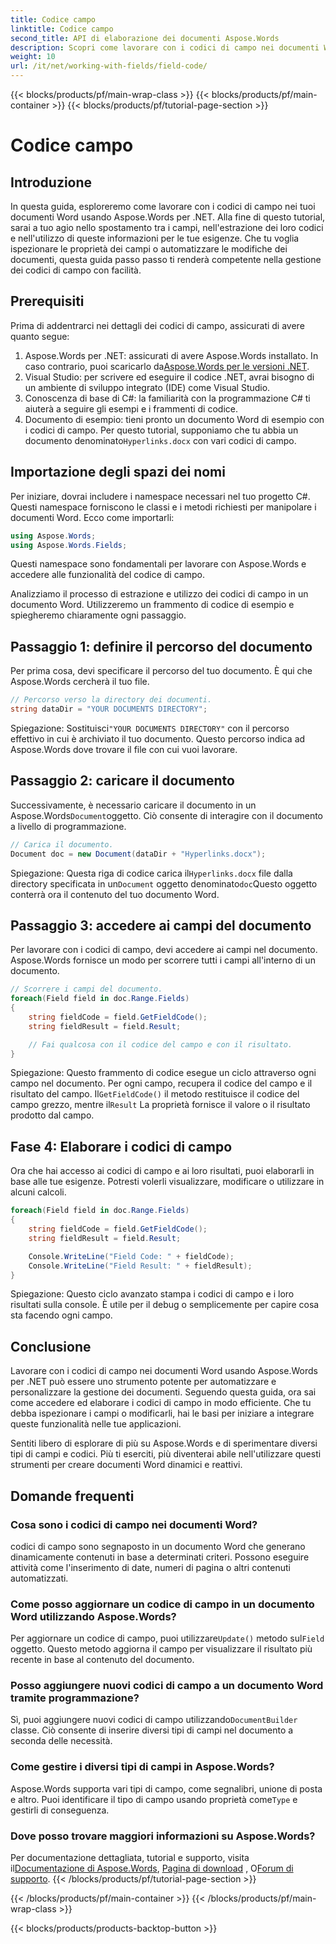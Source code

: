```yaml
---
title: Codice campo
linktitle: Codice campo
second_title: API di elaborazione dei documenti Aspose.Words
description: Scopri come lavorare con i codici di campo nei documenti Word usando Aspose.Words per .NET. Questa guida riguarda il caricamento di documenti, l'accesso ai campi e l'elaborazione dei codici di campo.
weight: 10
url: /it/net/working-with-fields/field-code/
---
```


{{< blocks/products/pf/main-wrap-class >}}
{{< blocks/products/pf/main-container >}}
{{< blocks/products/pf/tutorial-page-section >}}

# Codice campo

## Introduzione

In questa guida, esploreremo come lavorare con i codici di campo nei tuoi documenti Word usando Aspose.Words per .NET. Alla fine di questo tutorial, sarai a tuo agio nello spostamento tra i campi, nell'estrazione dei loro codici e nell'utilizzo di queste informazioni per le tue esigenze. Che tu voglia ispezionare le proprietà dei campi o automatizzare le modifiche dei documenti, questa guida passo passo ti renderà competente nella gestione dei codici di campo con facilità.

## Prerequisiti

Prima di addentrarci nei dettagli dei codici di campo, assicurati di avere quanto segue:

1.  Aspose.Words per .NET: assicurati di avere Aspose.Words installato. In caso contrario, puoi scaricarlo da[Aspose.Words per le versioni .NET](https://releases.aspose.com/words/net/).
2. Visual Studio: per scrivere ed eseguire il codice .NET, avrai bisogno di un ambiente di sviluppo integrato (IDE) come Visual Studio.
3. Conoscenza di base di C#: la familiarità con la programmazione C# ti aiuterà a seguire gli esempi e i frammenti di codice.
4. Documento di esempio: tieni pronto un documento Word di esempio con i codici di campo. Per questo tutorial, supponiamo che tu abbia un documento denominato`Hyperlinks.docx` con vari codici di campo.

## Importazione degli spazi dei nomi

Per iniziare, dovrai includere i namespace necessari nel tuo progetto C#. Questi namespace forniscono le classi e i metodi richiesti per manipolare i documenti Word. Ecco come importarli:

```csharp
using Aspose.Words;
using Aspose.Words.Fields;
```

Questi namespace sono fondamentali per lavorare con Aspose.Words e accedere alle funzionalità del codice di campo.

Analizziamo il processo di estrazione e utilizzo dei codici di campo in un documento Word. Utilizzeremo un frammento di codice di esempio e spiegheremo chiaramente ogni passaggio.

## Passaggio 1: definire il percorso del documento

Per prima cosa, devi specificare il percorso del tuo documento. È qui che Aspose.Words cercherà il tuo file.

```csharp
// Percorso verso la directory dei documenti.
string dataDir = "YOUR DOCUMENTS DIRECTORY";
```

 Spiegazione: Sostituisci`"YOUR DOCUMENTS DIRECTORY"` con il percorso effettivo in cui è archiviato il tuo documento. Questo percorso indica ad Aspose.Words dove trovare il file con cui vuoi lavorare.

## Passaggio 2: caricare il documento

 Successivamente, è necessario caricare il documento in un Aspose.Words`Document`oggetto. Ciò consente di interagire con il documento a livello di programmazione.

```csharp
// Carica il documento.
Document doc = new Document(dataDir + "Hyperlinks.docx");
```

 Spiegazione: Questa riga di codice carica il`Hyperlinks.docx` file dalla directory specificata in un`Document` oggetto denominato`doc`Questo oggetto conterrà ora il contenuto del tuo documento Word.

## Passaggio 3: accedere ai campi del documento

Per lavorare con i codici di campo, devi accedere ai campi nel documento. Aspose.Words fornisce un modo per scorrere tutti i campi all'interno di un documento.

```csharp
// Scorrere i campi del documento.
foreach(Field field in doc.Range.Fields)
{
    string fieldCode = field.GetFieldCode();
    string fieldResult = field.Result;

    // Fai qualcosa con il codice del campo e con il risultato.
}
```

 Spiegazione: Questo frammento di codice esegue un ciclo attraverso ogni campo nel documento. Per ogni campo, recupera il codice del campo e il risultato del campo. Il`GetFieldCode()` il metodo restituisce il codice del campo grezzo, mentre il`Result` La proprietà fornisce il valore o il risultato prodotto dal campo.

## Fase 4: Elaborare i codici di campo

Ora che hai accesso ai codici di campo e ai loro risultati, puoi elaborarli in base alle tue esigenze. Potresti volerli visualizzare, modificare o utilizzare in alcuni calcoli.

```csharp
foreach(Field field in doc.Range.Fields)
{
    string fieldCode = field.GetFieldCode();
    string fieldResult = field.Result;

    Console.WriteLine("Field Code: " + fieldCode);
    Console.WriteLine("Field Result: " + fieldResult);
}
```

Spiegazione: Questo ciclo avanzato stampa i codici di campo e i loro risultati sulla console. È utile per il debug o semplicemente per capire cosa sta facendo ogni campo.

## Conclusione

Lavorare con i codici di campo nei documenti Word usando Aspose.Words per .NET può essere uno strumento potente per automatizzare e personalizzare la gestione dei documenti. Seguendo questa guida, ora sai come accedere ed elaborare i codici di campo in modo efficiente. Che tu debba ispezionare i campi o modificarli, hai le basi per iniziare a integrare queste funzionalità nelle tue applicazioni.

Sentiti libero di esplorare di più su Aspose.Words e di sperimentare diversi tipi di campi e codici. Più ti eserciti, più diventerai abile nell'utilizzare questi strumenti per creare documenti Word dinamici e reattivi.

## Domande frequenti

### Cosa sono i codici di campo nei documenti Word?

codici di campo sono segnaposto in un documento Word che generano dinamicamente contenuti in base a determinati criteri. Possono eseguire attività come l'inserimento di date, numeri di pagina o altri contenuti automatizzati.

### Come posso aggiornare un codice di campo in un documento Word utilizzando Aspose.Words?

 Per aggiornare un codice di campo, puoi utilizzare`Update()` metodo sul`Field` oggetto. Questo metodo aggiorna il campo per visualizzare il risultato più recente in base al contenuto del documento.

### Posso aggiungere nuovi codici di campo a un documento Word tramite programmazione?

 Sì, puoi aggiungere nuovi codici di campo utilizzando`DocumentBuilder` classe. Ciò consente di inserire diversi tipi di campi nel documento a seconda delle necessità.

### Come gestire i diversi tipi di campi in Aspose.Words?

 Aspose.Words supporta vari tipi di campo, come segnalibri, unione di posta e altro. Puoi identificare il tipo di campo usando proprietà come`Type` e gestirli di conseguenza.

### Dove posso trovare maggiori informazioni su Aspose.Words?

Per documentazione dettagliata, tutorial e supporto, visita il[Documentazione di Aspose.Words](https://reference.aspose.com/words/net/), [Pagina di download](https://releases.aspose.com/words/net/) , O[Forum di supporto](https://forum.aspose.com/c/words/8).
{{< /blocks/products/pf/tutorial-page-section >}}

{{< /blocks/products/pf/main-container >}}
{{< /blocks/products/pf/main-wrap-class >}}

{{< blocks/products/products-backtop-button >}}
